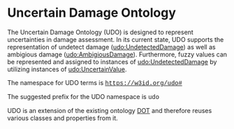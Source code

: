 # Uncertain Damage Ontology
The Uncertain Damage Ontology (UDO) is designed to represent uncertainties in damage assessment. In its current state, UDO supports the representation of undetect damage (<a href="https://w3id.org/udo#UndetectedDamage">udo:UndetectedDamage</a>) as well as ambigious damage (<a href="https://w3id.org/udo#AmbigiousDamage">udo:AmbigiousDamage</a>). Furthermore, fuzzy values can be represented and assigned to instances of <a href="https://w3id.org/udo#UndetectedDamage">udo:UndetectedDamage</a> by utilizing instances of <a href="https://w3id.org/udo#UncertainValue">udo:UncertainValue</a>.

The namespace for UDO terms is <span class="repeated" style="font-family: courier;">https://w3id.org/udo#</span>

The suggested prefix for the UDO namespace is <span class="repeated" style="font-family: courier;">udo</span>

UDO is an extension of the existing ontology <a href="https://w3id.org/dot">DOT</a> and therefore reuses various classes and properties from it.